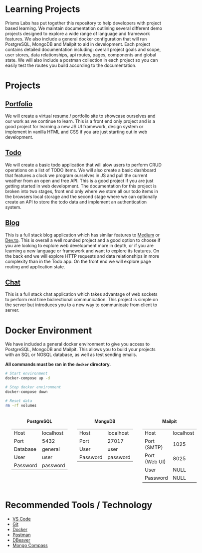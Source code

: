 # Learning Projects

Prisms Labs has put together this repository to help developers with project based learning. We maintain documentation outlining several different demo projects designed to explore a wide range of language and framework features. We also include a general docker configuration that will run PostgreSQL, MongoDB and Mailpit to aid in development. Each project contains detailed documentation including: overall project goals and scope, user stores, data relationships, api routes, pages, components and global state. We will also include a postman collection in each project so you can easily test the routes you build according to the documentation.

# Projects

## [Portfolio](https://github.com/PrismLabsDev/learning-projects/tree/main/projects/portfolio)

We will create a virtual resume / portfolio site to showcase ourselves and our work as we continue to learn. This is a front end only project and is a good project for learning a new JS UI framework, design system or implement in vanilla HTML and CSS if you are just starting out in web development.

## [Todo](https://github.com/PrismLabsDev/learning-projects/tree/main/projects/todo)

We will create a basic todo application that will alow users to perform CRUD operations on a list of TODO items. We will also create a basic dashboard that features a clock we program ourselves in JS and pull the current weather from an open and free API. This is a good project if you are just getting started in web development. The documentation for this project is broken into two stages, front end only where we store all our todo items in the browsers local storage and the second stage where we can optionally create an API to store the todo data and implement an authentication system.

## [Blog](https://github.com/PrismLabsDev/learning-projects/tree/main/projects/blog)

This is a full stack blog application which has similar features to [Medium](https://medium.com/) or [Dev.to](https://dev.to/). This is overall a well rounded project and a good option to choose if you are looking to explore web development more in depth, or if you are learning a new language or framework and want to explore its features. On the back end we will explore HTTP requests and data relationships in more complexity than in the Todo app. On the front end we will explore page routing and application state.

## [Chat](https://github.com/PrismLabsDev/learning-projects/tree/main/projects/chat)

This is a full stack chat application which takes advantage of web sockets to perform real time bidirectional communication. This project is simple on the server but introduces you to a new way to communicate from client to server.

# Docker Environment

We have included a general docker environment to give you access to PostgreSQL, MongoDB and Mailpit. This allows you to build your projects with an SQL or NOSQL database, as well as test sending emails.

**All commands must be ran in the ```docker``` directory.**
``` bash
# Start environment
docker-compose up -d

# Stop docker environment
docker-compose down

# Reset data
rm -rf volumes
```

<div style="display: flex; flex-direction: row; column-gap: 30px; margin: 20px; 0px;">
  <div>
    <p style="text-align: center"><b>PostgreSQL</b></p>
    <table>
      <tr>
        <td>Host</td>
        <td>localhost</td>
      </tr>
      <tr>
        <td>Port</td>
        <td>5432</td>
      </tr>
      <tr>
        <td>Database</td>
        <td>general</td>
      </tr>
      <tr>
        <td>User</td>
        <td>user</td>
      </tr>
        <tr>
        <td>Password</td>
        <td>password</td>
      </tr>
    </table>
  </div>
  <div>
    <p style="text-align: center"><b>MongoDB</b></p>
    <table>
      <tr>
        <td>Host</td>
        <td>localhost</td>
      </tr>
      <tr>
        <td>Port</td>
        <td>27017</td>
      </tr>
      <tr>
        <td>User</td>
        <td>user</td>
      </tr>
        <tr>
        <td>Password</td>
        <td>password</td>
      </tr>
    </table>
  </div>
  <div>
    <p style="text-align: center"><b>Mailpit</b></p>
    <table>
      <tr>
        <td>Host</td>
        <td>localhost</td>
      </tr>
      <tr>
        <td>Port (SMTP)</td>
        <td>1025</td>
      </tr>
      <tr>
        <td>Port (Web UI)</td>
        <td>8025</td>
      </tr>
      <tr>
        <td>User</td>
        <td>NULL</td>
      </tr>
        <tr>
        <td>Password</td>
        <td>NULL</td>
      </tr>
    </table>
  </div>
</div>

# Recommended Tools / Technology

* [VS Code](https://code.visualstudio.com/)
* [Git](https://git-scm.com/)
* [Docker](https://www.docker.com/)
* [Postman](https://www.postman.com/)
* [DBeaver](https://dbeaver.io/)
* [Mongo Compass](https://www.mongodb.com/products/compass)
